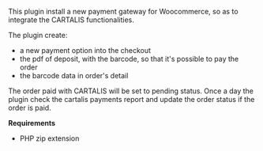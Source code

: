 This plugin install a new payment gateway for Woocommerce, so as to integrate the CARTALIS functionalities.

The plugin create:
- a new payment option into the checkout
- the pdf of deposit, with the barcode, so that it's possible to pay the order
- the barcode data in order's detail

The order paid with CARTALIS will be set to pending status.
Once a day the plugin check the cartalis payments report and update the order status if the order is paid.

**Requirements**
- PHP zip extension 
